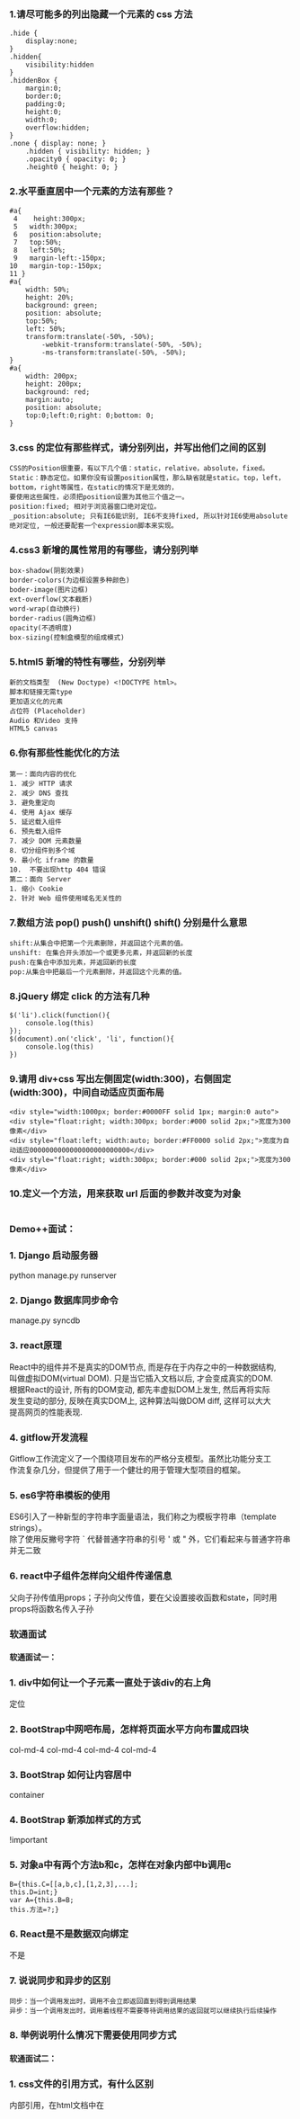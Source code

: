 ### 1.请尽可能多的列出隐藏一个元素的 css 方法
```
.hide {   
    display:none;   
}  
.hidden{   
    visibility:hidden  
} 
.hiddenBox {   
    margin:0;   
    border:0;   
    padding:0;   
    height:0;   
    width:0;   
    overflow:hidden;   
}  
.none { display: none; }   
    .hidden { visibility: hidden; }   
    .opacity0 { opacity: 0; }   
    .height0 { height: 0; }  
```
### 2.水平垂直居中一个元素的方法有那些？
```
#a{
 4    height:300px;
 5   width:300px;
 6   position:absolute;
 7   top:50%;
 8   left:50%;
 9   margin-left:-150px;
10   margin-top:-150px;
11 }
#a{ 
    width: 50%;
    height: 20%;
    background: green;
    position: absolute;
    top:50%;
    left: 50%;
    transform:translate(-50%, -50%);
        -webkit-transform:translate(-50%, -50%);
        -ms-transform:translate(-50%, -50%);
}
#a{  
    width: 200px;
    height: 200px;
    background: red;
    margin:auto;
    position: absolute;
    top:0;left:0;right: 0;bottom: 0;
}
```
### 3.css 的定位有那些样式，请分别列出，并写出他们之间的区别
```
CSS的Position很重要，有以下几个值：static，relative，absolute，fixed。
Static：静态定位。如果你没有设置position属性，那么缺省就是static。top，left，bottom，right等属性，在static的情况下是无效的，  
要使用这些属性，必须把position设置为其他三个值之一。
position:fixed; 相对于浏览器窗口绝对定位。
_position:absolute; 只有IE6能识别, IE6不支持fixed, 所以针对IE6使用absolute绝对定位, 一般还要配套一个expression脚本来实现。
```
### 4.css3 新增的属性常用的有哪些，请分别列举
```
box-shadow(阴影效果)
border-colors(为边框设置多种颜色)
boder-image(图片边框)
ext-overflow(文本截断)
word-wrap(自动换行)
border-radius(圆角边框)
opacity(不透明度)   
box-sizing(控制盒模型的组成模式)
```
### 5.html5 新增的特性有哪些，分别列举
```
新的文档类型  (New Doctype) <!DOCTYPE html>。
脚本和链接无需type
更加语义化的元素
占位符 (Placeholder)
Audio 和Video 支持
HTML5 canvas
```
### 6.你有那些性能优化的方法
```
第一：面向内容的优化
1. 减少 HTTP 请求 
2. 减少 DNS 查找
3. 避免重定向
4. 使用 Ajax 缓存
5. 延迟载入组件
6. 预先载入组件 
7. 减少 DOM 元素数量
8. 切分组件到多个域
9. 最小化 iframe 的数量
10.  不要出现http 404 错误
第二：面向 Server
1. 缩小 Cookie 
2. 针对 Web 组件使用域名无关性的
```
### 7.数组方法 pop() push() unshift() shift() 分别是什么意思
```
shift:从集合中把第一个元素删除，并返回这个元素的值。
unshift: 在集合开头添加一个或更多元素，并返回新的长度
push:在集合中添加元素，并返回新的长度
pop:从集合中把最后一个元素删除，并返回这个元素的值。
```
### 8.jQuery 绑定 click 的方法有几种
```
$('li').click(function(){
    console.log(this)
});
$(document).on('click', 'li', function(){
    console.log(this)
})

```

### 9.请用 div+css 写出左侧固定(width:300)，右侧固定(width:300)，中间自动适应页面布局
```
<div style="width:1000px; border:#0000FF solid 1px; margin:0 auto">
<div style="float:right; width:300px; border:#000 solid 2px;">宽度为300像素</div>
<div style="float:left; width:auto; border:#FF0000 solid 2px;">宽度为自动适应0000000000000000000000000</div>
<div style="float:right; width:300px; border:#000 solid 2px;">宽度为300像素</div>
```
### 10.定义一个方法，用来获取 url 后面的参数并改变为对象
```

```


### Demo++面试：

### 1. Django 启动服务器
  python manage.py runserver
### 2. Django 数据库同步命令
  manage.py syncdb
### 3. react原理
  React中的组件并不是真实的DOM节点, 而是存在于内存之中的一种数据结构,   
  叫做虚拟DOM(virtual DOM). 只是当它插入文档以后, 才会变成真实的DOM.   
  根据React的设计, 所有的DOM变动, 都先丰虚拟DOM上发生, 然后再将实际  
  发生变动的部分, 反映在真实DOM上, 这种算法叫做DOM diff, 这样可以大大  
  提高网页的性能表现.
### 4. gitflow开发流程  
  Gitflow工作流定义了一个围绕项目发布的严格分支模型。虽然比功能分支工  
  作流复杂几分，但提供了用于一个健壮的用于管理大型项目的框架。
  
### 5. es6字符串模板的使用

ES6引入了一种新型的字符串字面量语法，我们称之为模板字符串（template strings）。  
除了使用反撇号字符 ` 代替普通字符串的引号 ' 或 " 外，它们看起来与普通字符串并无二致

### 6. react中子组件怎样向父组件传递信息
父向子孙传值用props；子孙向父传值，要在父设置接收函数和state，同时用props将函数名传入子孙


### 软通面试

#### 软通面试一：

### 1. div中如何让一个子元素一直处于该div的右上角
   定位
### 2. BootStrap中网吧布局，怎样将页面水平方向布置成四块
  col-md-4
  col-md-4
  col-md-4
  col-md-4
### 3. BootStrap 如何让内容居中
  container
### 4. BootStrap 新添加样式的方式
   !important
### 5. 对象a中有两个方法b和c，怎样在对象内部中b调用c
```
B={this.C=[[a,b,c],[1,2,3],...];
this.D=int;}
var A={this.B=B;
this.方法=?;}

```
### 6. React是不是数据双向绑定
不是
### 7. 说说同步和异步的区别
```
同步：当一个调用发出时，调用不会立即返回直到得到调用结果
异步：当一个调用发出时，调用着线程不需要等待调用结果的返回就可以继续执行后续操作
```
### 8. 举例说明什么情况下需要使用同步方式



#### 软通面试二：

### 1. css文件的引用方式，有什么区别
内部引用，在html文档中在<style>标签里面写的css样式
外部引用，用<link>标签引用外部的css文件，将样式引用到html文档来。
在标签中使用，使用style属性将当前的标签样式改变。

### 2. js 中 splite 和join的区别
join()方法用于把数组中的所有元素放入1个字符串。
split()方法：用于把1个字符串分割成字符串数组

### 3. get方法和post方法的泣别
get是从服务器上获取数据，post是向服务器传送数据。

### 4. ajax中的load怎么使用
```
$(selector).load(URL,data,callback);
```

### 1. tcp与udp的区别。tcp是怎么保证数据的安全。
```
1.基于连接与无连接；
2.对系统资源的要求（TCP较多，UDP少）；
3.UDP程序结构较简单；
4.流模式与数据报模式 ；
5.TCP保证数据正确性，UDP可能丢包，TCP保证数据顺序，UDP不保证。
```
### 3. 三次握手、七层模型和四层模型。
```
   1、主机到网络层　　
　　实际上TCP/IP参考模型没有真正描述这一层的实现，只是要求能够提供给其上层-网络互连层一个访问接口，以便在其上传递IP分组。由于这一层次未被定义，所以其具体的实现方法将随着网络类型的不同而不同。　　
　　2、网络互连层　　
　　网络互连层是整个TCP/IP协议栈的核心。它的功能是把分组发往目标网络或主机。同时，为了尽快地发送分组，可能需要沿不同的路径同时进行分组传递。因此，分组到达的顺序和发送的顺序可能不同，这就需要上层必须对分组进行排序。　　
　　网络互连层定义了分组格式和协议，即IP协议（Internet Protocol）。　　
　　网络互连层除了需要完成路由的功能外，也可以完成将不同类型的网络（异构网）互连的任务。除此之外，网络互连层还需要完成拥塞控制的功能。　　
　　3、传输层　　
　　在TCP/IP模型中，传输层的功能是使源端主机和目标端主机上的对等实体可以进行会话。在传输层定义了两种服务质量不同的协议。即：传输控制协议TCP（transmission control protocol）和用户数据报协议UDP（user datagram protocol）。　　
　　TCP协议是一个面向连接的、可靠的协议。它将一台主机发出的字节流无差错地发往互联网上的其他主机。在发送端，它负责把上层传送下来的字节流分成报文段并传递给下层。在接收端，它负责把收到的报文进行重组后递交给上层。TCP协议还要处理端到端的流量控制，以避免缓慢接收的接收方没有足够的缓冲区接收发送方发送的大量数据。　　
　　UDP协议是一个不可靠的、无连接协议，主要适用于不需要对报文进行排序和流量控制的场合。　　
　　4、应用层　　
　　TCP/IP模型将OSI参考模型中的会话层和表示层的功能合并到应用层实现。　　
　　应用层面向不同的网络应用引入了不同的应用层协议。其中，有基于TCP协议的，如文件传输协议（File Transfer Protocol，FTP）、虚拟终端协议（TELNET）、超文本链接协议（Hyper Text Transfer Protocol，HTTP），也有基于UDP协议的。
```
### 2. django中的中间件是干嘛用的？怎么创建中间件
  
### 3. python中的封装继承和多态
```
多态： 可对不同类的对象使用同样的操作。
封装：对外部世界隐藏对象的工作细节。 
继承：以普通的类为基础建立专门的类对象。
```
### 4. 进程间的通信方式
```
# 管道( pipe )：管道是一种半双工的通信方式，数据只能单向流动，而且只能在具有亲缘关系的进程间使用。进程的亲缘关系通常是指父子进程关系。
# 有名管道 (named pipe) ： 有名管道也是半双工的通信方式，但是它允许无亲缘关系进程间的通信。
# 信号量( semophore ) ： 信号量是一个计数器，可以用来控制多个进程对共享资源的访问。它常作为一种锁机制，防止某进程正在访问共享资源时，  
其他进程也访问该资源。因此，主要作为进程间以及同一进程内不同线程之间的同步手段。
# 消息队列( message queue ) ： 消息队列是由消息的链表，存放在内核中并由消息队列标识符标识。消息队列克服了信号传递信息少、管道只能  
承载无格式字节流以及缓冲区大小受限等缺点。
# 信号 ( sinal ) ： 信号是一种比较复杂的通信方式，用于通知接收进程某个事件已经发生。
# 共享内存( shared memory ) ：共享内存就是映射一段能被其他进程所访问的内存，这段共享内存由一个进程创建，但多个进程都可以访问。共享  
内存是最快的 IPC 方式，它是针对其他进程间通信方式运行效率低而专门设计的。它往往与其他通信机制，如信号两，配合使用，来实现进程间的同步和通信。
# 套接字( socket ) ： 套解口也是一种进程间通信机制，与其他通信机制不同的是，它可用于不同及其间的进程通信。
```
### 5. 在shell下怎么配置环境变量

### 6. python中怎么出去list中重复的元素
```
来自比较容易记忆的是用内置的set

l1 = ['b','c','d','b','c','a','a'] 
l2 = list(set(l1)) 
print l2
```
### 7. 有没有改过mysql配置文件，SQL注入，mysql的运行时间
```

```
### 8. 怎么使用git在网上拉一个分支到本地开发？
```
git checkout -b 本地分支名x origin/远程分支名x
```

### 1. 说说rem、px、em的区别
```
PX:
PX实际上就是像素，用PX设置字体大小时，比较稳定和精确。但是这种方法存在一个问题，当用户在浏览器中浏览我们制作的Web页面时，如果改变了  
浏览器的缩放，这时会使用我们的Web页面布局被打破。这样对于那些关心自己网站可用性的用户来说，就是一个大问题了。因此，这时就提出了使用  
“em”来定义Web页面的字体。
EM:
EM就是根据基准来缩放字体的大小。EM实质是一个相对值，而非具体的数值。这种技术需要一个参考点，一般都是以<body>的“font-size”为基准。  
如WordPress官方主题Twenntytwelve的基准就是14px=1em。另外，em是相对于父元素的属性而计算的，如果想计算px和em之间的换算，输入数  
据就可以px和em相互计算。
Rem:
EM是相对于其父元素来设置字体大小的，这样就会存在一个问题，进行任何元素设置，都有可能需要知道他父元素的大小。而Rem是相对于根元素  
<html>，这样就意味着，我们只需要在根元素确定一个参考值。

```
### 2. 有没有看过jquery源码？ 说说？
### 3. 前端性能优化？你怎么看待兼容性这块？说说你的理解？
```
1.html、css、js三者相分离。分离得彻底点！为什么这三者要分离，相信大家都明白，不多说。 
2.css的导入方式。css用link而不用@import，因为在 IE 中 @import 指令等同于把 link 标记写在 HTML 的底部，延长css的载入时间，  
还可能出现文件下载次序被更改的情况。 
3.理性对待jquery。jquery让我们“write less,do more”，它有太多优势：强大的选择器、DOM操作的完美封装、完善的Ajax、良好的兼容性处理。  
但是，我们是否就此离不开它呢？我觉得应该根据需求，根据业务逻辑来。一个页面如果只需要几行或几十行js代码可以搞定的效果，为什么要用jquery？  
让页面先加载个jquery.js，再书写自己的代码？没必要吧。 
4.合理布局页面的内容。DOM的加载顺序是由上而下的，遇到css，加载css，遇到js，停滞下来，加载并解析js。在布局页面的时候，把主体内容优先显  
示，把重要内容靠上布局，让浏览器优先解析，是种较好的方案。　 
5.js的导入方式。《javascript王者归来》里有对js的导入方式进行优劣对比。我个人认为，在不考虑js代码重用及维护的前提下(但是往往这点成为我  
最重要的衡量指标)，把具有重要业务模块的js代码置于title里，把次要的具有操作效果的js代码置于DOM相对应的对象之后。而这样做的理论依据即DOM  
的加载顺序
```
### 4. 如果简历有写移动端开发的话，会问适配的问题。遇见那种不适配的情况是怎么解决的？
### 5. 怎么理解错误优先回调函数

### 6. 你常用的node组件体系，说说为什么
```
mysql
功能简介：mysql- node.js平台mysql驱动，支持事务、连接池、集群、sql注入检测、多做参数传递写法等特性。
主页地址：https://github.com/felixge/node-mysql

eventproxy

功能简介：eventproxy- node.js 异步回调代理。主要用来解决node中深层次回调嵌套的问题，支持很多异步模式：多类型异步、重复异步、持续型异步。
主页地址：https://github.com/JacksonTian/eventproxy

validator

功能简介：javascript的验证工具集，支持两种模式：check(校验)/sanitize(处理)，同时提供了可扩展的错误处理。
主页地址：http://github.com/chriso/node-validator

ejs

 功能简介：embered.jsjavascript 模板引擎（可以跟express集成，作为服务端模板引擎）

主页地址：https://github.com/visionmedia/ejs

loader

功能简介：loader- 资源加载工具，可以区分开发模式、发布模式；在发布模式下可进行资源压缩、合并。以实现减少静态资源带宽并且便于实现客户端缓存
主页地址：https://github.com/TBEDP/loader

canvas

 

功能简介：canvas - node.js 常用的图形图像处理库，是很多其它库的基础依赖库
主页地址：https://github.com/learnboost/node-canvas

captchagen

功能简介：captchagen-node.js常用验证码图片处理库，依赖上面的canvas库
主页地址：http://github.com/wearefractal/captchagen

crypto-js

功能简介：crypto-js- javascript 常用加密库、hash库封装，支持sha-x / md5 / hash等各种加密、hash算法
主页地址：http://github.com/wearefractal/captchagen

nodemailer

功能简介：nodemailer- 邮件发送工具，支持SMTP等邮件发送协议
主页地址：http://github.com/andris9/nodemailer

qrcode

功能简介：qrcode- node.js服务端的qrcode生成器。支持多种输出类型（dataUrl/file/bitArray）
主页地址：http://github.com/soldair/node-qrcode

pdfkit

功能简介：qrcode- node.js服务端的qrcode生成器。支持多种输出类型（dataUrl/file/bitArray）
主页地址：http://github.com/soldair/node-qrcode

excel

功能简介：excel- node.js excel解析器，支持xlsx(Excel2007+)
主页地址：https://github.com/trevordixon/excel

excel-export 

功能简介：excel-export- node.js excel生成器，支持导出excel
主页地址：https://github.com/functionscope/Node-Excel-Export

net-ping

功能简介：net-ping- node.js 对ping的封装，用于测试目标主机是否可达
主页地址：https://bitbucket.org/stephenwvickers/node-net-ping

debug

功能简介：debug- node.js debug工具，对console.log的封装，支持多种颜色输出。
主页地址：https://github.com/visionmedia/debug
```

### 7. 如何用node实现一个redis ression中间件

### 8. 你怎样理解node中的面向对象

### 9. 你对node的整体理解
```
单线程

像java、PHP等这样的后端语言，都是多线程的，即当有一个请求过来的时候，开启一个CPU，它使计算机能够在同一时间执行多个线程。而node的单线程  
是指当遇到需要加载数据库、读取磁盘等请求的时候，它会将其放入“队列”中执行，待下一轮事件循环的时候再判断能否执行它的回调函数，若此时它的回调  
函数需要加载I/O则放入“队列”中，它的特点是线程利用率是100%。

事件驱动

举一个通俗点的例子，你在餐厅吃饭，如果当时店内生意比较好，你坐下来，服务员过来招待你，这时，另一桌也刚坐下并呼叫服务员。正常情况下，服务员  
肯定会想给你个菜单让你自己看看，看好了再叫他，接着去招呼那一桌的客人了，完了再给你端茶什么的。

这就是事件驱动。通过监听事件的状态变化来做出相应的操作。当你发出一个请求的时候，如果这个请求需要等待，那这个请求便会被放入“队列”中，在处理  
这个请求的同时，后续的无需请求也在被处理，事件处理结束后，调用请求的回调函数。注：在处理无需等待的事件时，事件循环是暂停的。

非阻塞I/O

阻塞I/O就是当用户发一个读取文件描述符的操作的时候，进程就会被阻塞，直到要读取的数据全部准备好返回给用户。那非阻塞I/O呢，就与上面的情况相反，  
用户发起一个读取文件描述符操作的时，函数立即返回，不作任何等待，进程继续执行。但是程序如何知道要读取的数据已经准备好了呢？最简单的方法就是轮  
询，即事件循环。


```

### 10. jquery有几种绑定事件的方法，分别是什么？
```
  bind()-------------------------版本号小于3.0（在Jquery3.0中已经移除，相应unbind()也移除）
  live()--------------------------版本号小于1.7（在Jquery1.7中已经移除，相应die()也移除）
  delegate()-------------------版本号小于1.7（在Jquery1.7中已经移除）
  on()---------------------------版本号大于1.7（在Jquery1.7中添加，相应off()也添加）

```
### 11. nextTick、setTimeout、setInterval、setImmediate的区别
```
setInterval 不断地执行指定代码直到调用clearInterval清除定时器对象
setTimeout 执行一次指定代码，使用clearTimeout清除定时器对象
```
### 12 js的面向对象
```
 面向对象的语言有一个标志，即拥有类的概念，抽象实例对象的公共属性与方法，基于类可以创建任意多个实例对象，  
 一般具有封装、继承、多态的特性！但JS中对象与纯面向对象语言中的对象是不同的，ECMA标准定义JS中对象：无序  
 属性的集合，其属性可以包含基本值、对象或者函数。可以简单理解为JS的对象是一组无序的值，其中的属性或方法都  
 有一个名字，根据这个名字可以访问相映射的值（值可以是基本值/对象/方法）
```
### 13 正则这块。
### 14 js数组和字符串都有哪些方法
```

```


/*python 面试题*/
### 以下代码的输出将是什么？
def extendList(val,list=[]):
	list.append(val)
	return list

list1 = extendList(10)
list2 = extendList(123,[])
list3 = extendList('a')

print "list1 = %s" % list1
print "list2 = %s" % list2
print "list3 = %s" % list3

### 以下的代码的输出将是什么？
def multipliers():
	return [lambda x : i * x for i in range(4)]
print [m(2) for m in multipliers()]

### 以下代码的输出将是什么?
list = ['a','b','c','d','e']
print list[10:]

### 以下代码的输出将是什么?
def div1(x,y):
	print ("%s/%s = %s" % (x,y,x/y))

def div2(x,y):
	print ("%s//%s = %s" % (x,y,x//y))

div1(5,2)
div1(5.,2)
div2(5,2)
div2(5.,2.)

### 以下代码的输出将是什么?
class Parent(object):
	x = 1

class Child1(Parent):
	pass

class Child2(Parent):
	pass

print Parent.x,Child1.x,Child2.x
Child.x = 2
print Parent.x,Child1.x,Child2.x
Child.x = 3
print Parent.x,Child1.x,Child2.x


/*js面试题*/
for(var i = 0; i < 10; i++) {
	setTimeout(function(){
		console.log(i)
	},1000);
}
### 你有几种方式将上述的输出变为0-9；

function aaa(){
      var a=b=10; 
}
aaa();
alert(a);
alert(b);


function aaa(){
  alert(a);
  var a=20;
}
aaa();

var a = 100;    
function test(){    
  var b = 2 * a;    
  var a = 200;    
  var c = a / 2;    
  alert(b);    
  alert(c);    
}    
test();

js数组去重 ， 怎么统计一个字符串里出现最多的字符
